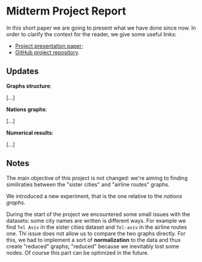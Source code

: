 # Midterm Project Report
In this short paper we are going to present what we have done since now.
In order to clarify the context for the reader, we give some useful links:

 -  [Project presentation paper](https://github.com/albertoursino/GraphsComparison/blob/main/README.md);
 - [GitHub project repository](https://github.com/albertoursino/GraphsComparison).

## Updates

**Graphs structure**:

[...]

**Nations graphs**:

[...]

**Numerical results**:

[...]

## **Notes**
The main objective of this project is not changed: we're aiming to finding similiraties between the "sister cities" and "airline routes" graphs.

We introduced a new experiment, that is the one relative to the *nations graphs*.

During the start of the project we encountered some small issues with the datasets: some city names are written is different ways.
For example we find `Tel Aviv` in the sister cities dataset and `Tel-aviv` in the airline routes one.
Thi issue does not allow us to compare the two graphs directly. For this, we had to implement a sort of **normalization** to the data and thus create "reduced" graphs; "reduced" because we inevitably lost some nodes. Of course this part can be optimized in the future.



<!--stackedit_data:
eyJoaXN0b3J5IjpbLTUyNjAzOTA5LDIxMDI2NzQ3OTQsLTIwNz
A0NzQzMjQsMTUxODEwMTc3NCwtMTc0NTI1ODk1MywxNjY1NjYy
NjA0XX0=
-->